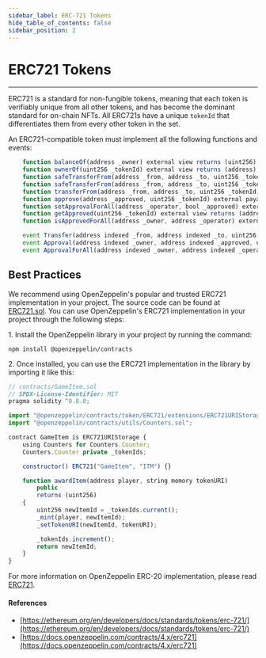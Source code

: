 ```yaml
---
sidebar_label: ERC-721 Tokens
hide_table_of_contents: false
sidebar_position: 2
---
```


# ERC721 Tokens
---

ERC721 is a standard for non-fungible tokens, meaning that each token is verifiably unique from all other tokens, and has become the dominant standard for on-chain NFTs. All ERC721s have a unique `tokenId` that differentiates them from every other token in the set.

An ERC721-compatible token must implement all the following functions and events:

```javascript
    function balanceOf(address _owner) external view returns (uint256);
    function ownerOf(uint256 _tokenId) external view returns (address);
    function safeTransferFrom(address _from, address _to, uint256 _tokenId, bytes data) external payable;
    function safeTransferFrom(address _from, address _to, uint256 _tokenId) external payable;
    function transferFrom(address _from, address _to, uint256 _tokenId) external payable;
    function approve(address _approved, uint256 _tokenId) external payable;
    function setApprovalForAll(address _operator, bool _approved) external;
    function getApproved(uint256 _tokenId) external view returns (address);
    function isApprovedForAll(address _owner, address _operator) external view returns (bool);
```

```javascript
    event Transfer(address indexed _from, address indexed _to, uint256 indexed _tokenId);
    event Approval(address indexed _owner, address indexed _approved, uint256 indexed _tokenId);
    event ApprovalForAll(address indexed _owner, address indexed _operator, bool _approved);
```

## Best Practices

We recommend using OpenZeppelin's popular and trusted ERC721 implementation in your project. The source code can be found at[ ERC721.sol](https://github.com/OpenZeppelin/openzeppelin-contracts/blob/master/contracts/token/ERC721/ERC721.sol). You can use OpenZeppelin's ERC721 implementation in your project through the following steps:

1\. Install the OpenZeppelin library in your project by running the command:

`npm install @openzeppelin/contracts`

2\. Once installed, you can use the ERC721 implementation in the library by importing it like this:

```javascript
// contracts/GameItem.sol
// SPDX-License-Identifier: MIT
pragma solidity ^0.8.0;

import "@openzeppelin/contracts/token/ERC721/extensions/ERC721URIStorage.sol";
import "@openzeppelin/contracts/utils/Counters.sol";

contract GameItem is ERC721URIStorage {
    using Counters for Counters.Counter;
    Counters.Counter private _tokenIds;

    constructor() ERC721("GameItem", "ITM") {}

    function awardItem(address player, string memory tokenURI)
        public
        returns (uint256)
    {
        uint256 newItemId = _tokenIds.current();
        _mint(player, newItemId);
        _setTokenURI(newItemId, tokenURI);

        _tokenIds.increment();
        return newItemId;
    }
}
```

For more information on OpenZeppelin ERC-20 implementation, please read[ ERC721](https://docs.openzeppelin.com/contracts/4.x/erc721).

#### References

* [https://ethereum.org/en/developers/docs/standards/tokens/erc-721/](https://ethereum.org/en/developers/docs/standards/tokens/erc-721/)
* [https://docs.openzeppelin.com/contracts/4.x/erc721](https://docs.openzeppelin.com/contracts/4.x/erc721)
